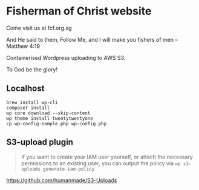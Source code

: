 # Fisherman of Christ website

Come visit us at fcf.org.sg

And He said to them, Follow Me, and I will make you fishers of men – Matthew 4:19

Containerised Wordpress uploading to AWS S3.

To God be the glory!

## Localhost

```
brew install wp-cli
composer install
wp core download --skip-content
wp theme install twentytwentyone
cp wp-config-sample.php wp-config.php
```

## S3-upload plugin

> If you want to create your IAM user yourself, or attach the necessary permissions to an existing user, you can output the policy via `wp s3-uploads generate-iam-policy`

https://github.com/humanmade/S3-Uploads

